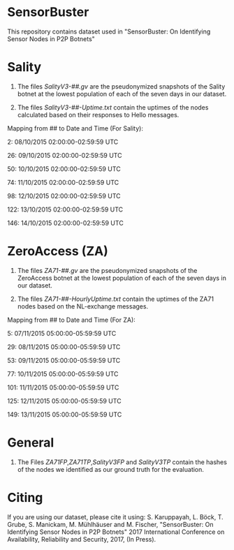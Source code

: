 # SensorBuster
This repository contains dataset used in "SensorBuster: On Identifying Sensor Nodes in P2P Botnets"

Sality
=======
1. The files _SalityV3-##.gv_ are the pseudonymized snapshots of the Sality botnet at the lowest population of each of the seven days in our dataset.

2. The files _SalityV3-##-Uptime.txt_ contain the uptimes of the nodes calculated based on their responses to Hello messages.

Mapping from ## to Date and Time (For Sality):

  2: 08/10/2015 02:00:00-02:59:59 UTC 
  
 26: 09/10/2015 02:00:00-02:59:59 UTC 
 
 50: 10/10/2015 02:00:00-02:59:59 UTC 
 
 74: 11/10/2015 02:00:00-02:59:59 UTC 
 
 98: 12/10/2015 02:00:00-02:59:59 UTC 
 
122: 13/10/2015 02:00:00-02:59:59 UTC 

146: 14/10/2015 02:00:00-02:59:59 UTC 

ZeroAccess (ZA)
===============
1. The files _ZA71-##.gv_ are the pseudonymized snapshots of the ZeroAccess botnet at the lowest population of each of the seven days in our dataset.

2. The files _ZA71-##-HourlyUptime.txt_ contain the uptimes of the ZA71 nodes based on the NL-exchange messages.

Mapping from ## to Date and Time (For ZA):

  5: 07/11/2015 05:00:00-05:59:59 UTC
  
 29: 08/11/2015 05:00:00-05:59:59 UTC
 
 53: 09/11/2015 05:00:00-05:59:59 UTC
 
 77: 10/11/2015 05:00:00-05:59:59 UTC
 
101: 11/11/2015 05:00:00-05:59:59 UTC

125: 12/11/2015 05:00:00-05:59:59 UTC

149: 13/11/2015 05:00:00-05:59:59 UTC

General
=======
1. The Files _ZA71FP_,_ZA71TP_,_SalityV3FP_ and _SalityV3TP_ contain the hashes of the nodes we identified as our ground truth for the evaluation.

Citing
======
If you are using our dataset, please cite it using:
S. Karuppayah, L. Böck, T. Grube, S. Manickam, M. Mühlhäuser and M. Fischer, "SensorBuster: On Identifying Sensor Nodes in P2P Botnets" 2017 International Conference on Availability, Reliability and Security, 2017, (In Press).
